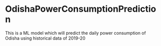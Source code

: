 # OdishaPowerConsumptionPrediction
This is a ML model which will predict the daily power consumption of Odisha using historical data of 2019-20

